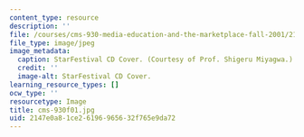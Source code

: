 ```yaml
---
content_type: resource
description: ''
file: /courses/cms-930-media-education-and-the-marketplace-fall-2001/2147e0a81ce26196965632f765e9da72_cms-930f01.jpg
file_type: image/jpeg
image_metadata:
  caption: StarFestival CD Cover. (Courtesy of Prof. Shigeru Miyagwa.)
  credit: ''
  image-alt: StarFestival CD Cover.
learning_resource_types: []
ocw_type: ''
resourcetype: Image
title: cms-930f01.jpg
uid: 2147e0a8-1ce2-6196-9656-32f765e9da72
---
```

